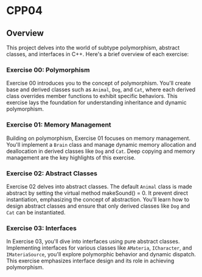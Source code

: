 # CPP04

## Overview
This project delves into the world of subtype polymorphism, abstract classes, and interfaces in C++. Here's a brief overview of each exercise:

### Exercise 00: Polymorphism
Exercise 00 introduces you to the concept of polymorphism. You'll create base and derived classes such as `Animal`, `Dog`, and `Cat`, where each derived class overrides member functions to exhibit specific behaviors. This exercise lays the foundation for understanding inheritance and dynamic polymorphism.

### Exercise 01: Memory Management
Building on polymorphism, Exercise 01 focuses on memory management. You'll implement a `Brain` class and manage dynamic memory allocation and deallocation in derived classes like `Dog` and `Cat`. Deep copying and memory management are the key highlights of this exercise.

### Exercise 02: Abstract Classes
Exercise 02 delves into abstract classes. The default `Animal` class is made abstract by setting the virtual method makeSound() = 0. It prevent direct instantiation, emphasizing the concept of abstraction. You'll learn how to design abstract classes and ensure that only derived classes like `Dog` and `Cat` can be instantiated.

### Exercise 03: Interfaces
In Exercise 03, you'll dive into interfaces using pure abstract classes. Implementing interfaces for various classes like `AMateria`, `ICharacter`, and `IMateriaSource`, you'll explore polymorphic behavior and dynamic dispatch. This exercise emphasizes interface design and its role in achieving polymorphism.
